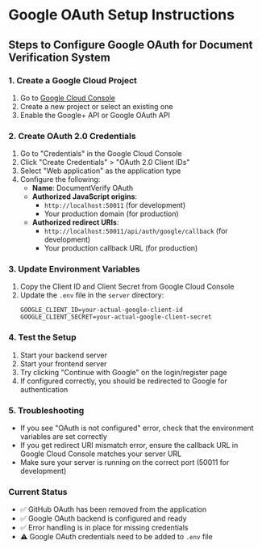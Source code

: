 # Google OAuth Setup Instructions

## Steps to Configure Google OAuth for Document Verification System

### 1. Create a Google Cloud Project
1. Go to [Google Cloud Console](https://console.cloud.google.com/)
2. Create a new project or select an existing one
3. Enable the Google+ API or Google OAuth API

### 2. Create OAuth 2.0 Credentials
1. Go to "Credentials" in the Google Cloud Console
2. Click "Create Credentials" > "OAuth 2.0 Client IDs"
3. Select "Web application" as the application type
4. Configure the following:
   - **Name**: DocumentVerify OAuth
   - **Authorized JavaScript origins**: 
     - `http://localhost:50011` (for development)
     - Your production domain (for production)
   - **Authorized redirect URIs**:
     - `http://localhost:50011/api/auth/google/callback` (for development)
     - Your production callback URL (for production)

### 3. Update Environment Variables
1. Copy the Client ID and Client Secret from Google Cloud Console
2. Update the `.env` file in the `server` directory:
   ```
   GOOGLE_CLIENT_ID=your-actual-google-client-id
   GOOGLE_CLIENT_SECRET=your-actual-google-client-secret
   ```

### 4. Test the Setup
1. Start your backend server
2. Start your frontend server
3. Try clicking "Continue with Google" on the login/register page
4. If configured correctly, you should be redirected to Google for authentication

### 5. Troubleshooting
- If you see "OAuth is not configured" error, check that the environment variables are set correctly
- If you get redirect URI mismatch error, ensure the callback URL in Google Cloud Console matches your server URL
- Make sure your server is running on the correct port (50011 for development)

### Current Status
- ✅ GitHub OAuth has been removed from the application
- ✅ Google OAuth backend is configured and ready
- ✅ Error handling is in place for missing credentials
- ⚠️ Google OAuth credentials need to be added to `.env` file
